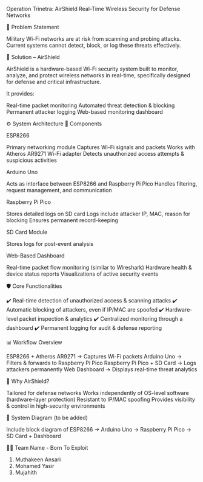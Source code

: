 Operation Trinetra: AirShield
Real-Time Wireless Security for Defense Networks

📌 Problem Statement

Military Wi-Fi networks are at risk from scanning and probing attacks.
Current systems cannot detect, block, or log these threats effectively.

🚀 Solution – AirShield

AirShield is a hardware-based Wi-Fi security system built to monitor, analyze, and protect wireless networks in real-time, specifically designed for defense and critical infrastructure.

It provides:

Real-time packet monitoring
Automated threat detection & blocking
Permanent attacker logging
Web-based monitoring dashboard

⚙️ System Architecture
🔹 Components

ESP8266

Primary networking module
Captures Wi-Fi signals and packets
Works with Atheros AR9271 Wi-Fi adapter
Detects unauthorized access attempts & suspicious activities

Arduino Uno

Acts as interface between ESP8266 and Raspberry Pi Pico
Handles filtering, request management, and communication

Raspberry Pi Pico

Stores detailed logs on SD card
Logs include attacker IP, MAC, reason for blocking
Ensures permanent record-keeping

SD Card Module

Stores logs for post-event analysis

Web-Based Dashboard

Real-time packet flow monitoring (similar to Wireshark)
Hardware health & device status reports
Visualizations of active security events

🛡️ Core Functionalities

✔️ Real-time detection of unauthorized access & scanning attacks
✔️ Automatic blocking of attackers, even if IP/MAC are spoofed
✔️ Hardware-level packet inspection & analytics
✔️ Centralized monitoring through a dashboard
✔️ Permanent logging for audit & defense reporting

📊 Workflow Overview

ESP8266 + Atheros AR9271 → Captures Wi-Fi packets
Arduino Uno → Filters & forwards to Raspberry Pi Pico
Raspberry Pi Pico + SD Card → Logs attackers permanently
Web Dashboard → Displays real-time threat analytics

🔐 Why AirShield?

Tailored for defense networks
Works independently of OS-level software (hardware-layer protection)
Resistant to IP/MAC spoofing
Provides visibility & control in high-security environments

📸 System Diagram (to be added)

Include block diagram of ESP8266 → Arduino Uno → Raspberry Pi Pico → SD Card + Dashboard

👨‍💻 Team Name - Born To Exploit

1) Muthakeen Ansari
2) Mohamed Yasir
3) Mujahith
